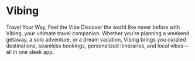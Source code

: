 # Vibing
Travel Your Way, Feel the Vibe Discover the world like never before with Vibing, your ultimate travel companion. Whether you're planning a weekend getaway, a solo adventure, or a dream vacation, Vibing brings you curated destinations, seamless bookings, personalized itineraries, and local vibes—all in one sleek app.
